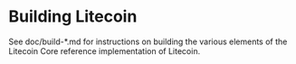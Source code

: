 Building Litecoin
================

See doc/build-*.md for instructions on building the various
elements of the Litecoin Core reference implementation of Litecoin.
